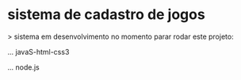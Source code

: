 <h1> sistema de cadastro de jogos</h1>
> sistema em desenvolvimento no momento
parar rodar este projeto:

...
javaS-html-css3

...
node.js
